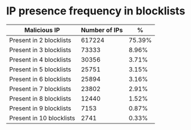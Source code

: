 # IP presence frequency in blocklists
| Malicious IP | Number of IPs | % |
|----|----|----|
| Present in 2 blocklists | 617224 | 75.39% |
| Present in 3 blocklists | 73333 | 8.96% |
| Present in 4 blocklists | 30356 | 3.71% |
| Present in 5 blocklists | 25751 | 3.15% |
| Present in 6 blocklists | 25894 | 3.16% |
| Present in 7 blocklists | 23802 | 2.91% |
| Present in 8 blocklists | 12440 | 1.52% |
| Present in 9 blocklists | 7153 | 0.87% |
| Present in 10 blocklists | 2741 | 0.33% |
